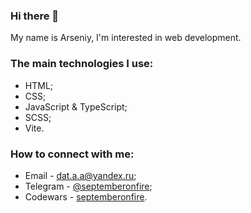 ### Hi there 👋

My name is Arseniy, I'm interested in web development.

### The main technologies I use: 

* HTML;
* CSS;
* JavaScript & TypeScript;
* SCSS;
* Vite.

### How to connect with me: 

* Email - dat.a.a@yandex.ru;
* Telegram - [@septemberonfire](https://t.me/septemberonfire);
* Codewars - [septemberonfire](https://www.codewars.com/users/septemberonfire).
